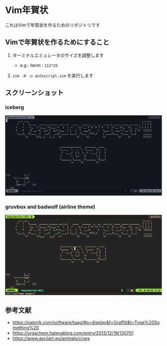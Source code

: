 # Vim年賀状

これはVimで年賀状を作るためのリポジトリです

## Vimで年賀状を作るためにすること

1. ターミナルエミュレータのサイズを調整します 
    - e.g : iterm : `112*25`

2. `vim -N -u autoscript.vim` を実行します

## スクリーンショット

### iceberg

![iceberg](./screenshot/iceberg.png)

### gruvbox and badwolf (airline theme)

![gruvbox](./screenshot/gruvbox.png)

## 参考文献

- https://patorjk.com/software/taag/#p=display&f=Graffiti&t=Type%20Something%20
- https://orgachem.hatenablog.com/entry/2013/12/19/130701
- https://www.asciiart.eu/animals/cows
